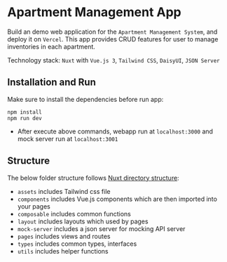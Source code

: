 # Apartment Management App

Build an demo web application for the `Apartment Management System`, and deploy it on `Vercel`. This app provides CRUD features for user to manage inventories in each apartment.

Technology stack: `Nuxt` with `Vue.js 3`, `Tailwind CSS`, `DaisyUI`, `JSON Server`

## Installation and Run

Make sure to install the dependencies before run app:

```shell
npm install
npm run dev
```

- After execute above commands, webapp run at `localhost:3000` and mock server run at `localhost:3001`

## Structure

The below folder structure follows [Nuxt directory structure](https://nuxtjs.org/docs/get-started/directory-structure/):

- `assets` includes Tailwind css file
- `components` includes Vue.js components which are then imported into your pages
- `composable` includes common functions
- `layout` includes layouts which used by pages
- `mock-server` includes a json server for mocking API server
- `pages` includes views and routes
- `types` includes common types, interfaces
- `utils` includes helper functions
